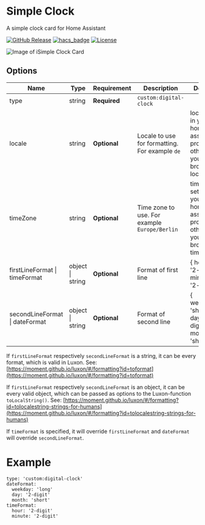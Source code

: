 # Simple Clock

A simple clock card for Home Assistant

[![GitHub Release][releases-shield]][releases]
[![hacs_badge](https://img.shields.io/badge/HACS-Default-orange.svg?style=for-the-badge)](https://github.com/hacs/integration)
[![License][license-shield]](LICENSE.md)

![Image of iSimple Clock Card](https://github.com/wassy92x/lovelace-digital-clock/blob/master/.images/digital-clock.png?raw=true)

## Options

| Name              | Type    | Requirement  | Description                                 | Default             |
| ----------------- | ------- | ------------ | ------------------------------------------- | ------------------- |
| type              | string  | **Required** | `custom:digital-clock`                      |                     |
| locale            | string  | **Optional** | Locale to use for formatting. For example `de` | locale set in your home assistant profile otherwise your browser locale |
| timeZone          | string  | **Optional** | Time zone to use. For example `Europe/Berlin` | time zone set in your home assistant profile otherwise your browser time zone |
| firstLineFormat &#124; timeFormat   | object &#124; string | **Optional** | Format of first line           | { hour: '2-digit', minute: '2-digit' } |
| secondLineFormat &#124; dateFormat | object  &#124; string  | **Optional** | Format of second line        | { weekday: 'short', day: '2-digit', month: 'short' } |

If `firstLineFormat` respectively `secondLineFormat` is a string, it can be every format, which is valid in Luxon.
See: [https://moment.github.io/luxon/#/formatting?id=toformat](https://moment.github.io/luxon/#/formatting?id=toformat)

If `firstLineFormat` respectively `secondLineFormat` is an object, it can be every valid object, which can be passed as options to the Luxon-function `toLocalString()`.
See: [https://moment.github.io/luxon/#/formatting?id=tolocalestring-strings-for-humans](https://moment.github.io/luxon/#/formatting?id=tolocalestring-strings-for-humans)

If `timeFormat` is specified, it will override `firstLineFormat` and `dateFormat` will override `secondLineFormat`.

# Example
```
type: 'custom:digital-clock'
dateFormat:
  weekday: 'long'
  day: '2-digit'
  month: 'short'
timeFormat:
  hour: '2-digit'
  minute: '2-digit'
```

[license-shield]: https://img.shields.io/github/license/wassy92x/lovelace-digital-clock.svg?style=for-the-badge
[releases-shield]: https://img.shields.io/github/release/wassy92x/lovelace-digital-clock.svg?style=for-the-badge
[releases]: https://github.com/wassy92x/lovelace-digital-clock/releases
